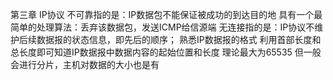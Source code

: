 第三章 IP协议
不可靠指的是：IP数据包不能保证被成功的到达目的地 具有一个最简单的处理算法：丢弃该数据包，发送ICMP给信源端
无连接指的是：IP协议不维护后续数据报的状态信息，即先后的顺序；
熟悉IP数据报的格式
利用首部长度和总长度即可知道IP数据报中数据内容的起始位置和长度  理论最大为65535
但一般会进行分片，主机对数据的大小也是有